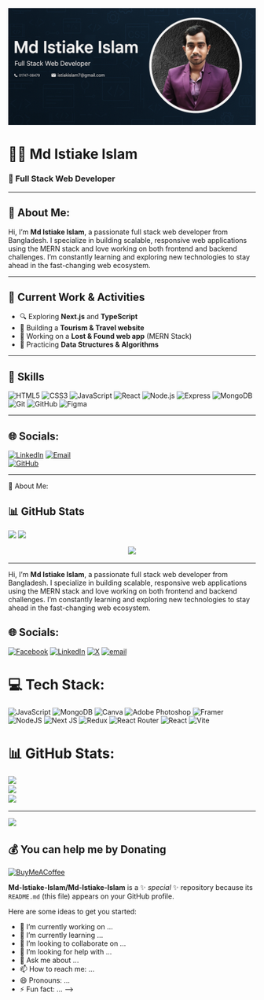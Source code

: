 <img src="https://github.com/Md-Istiake-Islam/Md-Istiake-Islam/blob/main/Create%20a%20GitHub%20prof.png"/>


# 👨‍💻 Md Istiake Islam  
### 🚀 Full Stack Web Developer  

---

## 💫 About Me:

Hi, I’m **Md Istiake Islam**, a passionate full stack web developer from Bangladesh. I specialize in building scalable, responsive web applications using the MERN stack and love working on both frontend and backend challenges. I’m constantly learning and exploring new technologies to stay ahead in the fast-changing web ecosystem.

---

## 🔭 Current Work & Activities

- 🔍 Exploring **Next.js** and **TypeScript**
- 🧳 Building a **Tourism & Travel website**
- 💼 Working on a **Lost & Found web app** (MERN Stack)
- 🎯 Practicing **Data Structures & Algorithms**

---

## 🚀 Skills

<p align="left">
  <img src="https://cdn.jsdelivr.net/gh/devicons/devicon/icons/html5/html5-original.svg" height="40" alt="HTML5" />
  <img src="https://cdn.jsdelivr.net/gh/devicons/devicon/icons/css3/css3-original.svg" height="40" alt="CSS3" />
  <img src="https://cdn.jsdelivr.net/gh/devicons/devicon/icons/javascript/javascript-original.svg" height="40" alt="JavaScript" />
  <img src="https://cdn.jsdelivr.net/gh/devicons/devicon/icons/react/react-original.svg" height="40" alt="React" />
  <img src="https://cdn.jsdelivr.net/gh/devicons/devicon/icons/nodejs/nodejs-original.svg" height="40" alt="Node.js" />
  <img src="https://cdn.jsdelivr.net/gh/devicons/devicon/icons/express/express-original.svg" height="40" alt="Express" />
  <img src="https://cdn.jsdelivr.net/gh/devicons/devicon/icons/mongodb/mongodb-original.svg" height="40" alt="MongoDB" />
  <img src="https://cdn.jsdelivr.net/gh/devicons/devicon/icons/git/git-original.svg" height="40" alt="Git" />
  <img src="https://cdn.jsdelivr.net/gh/devicons/devicon/icons/github/github-original.svg" height="40" alt="GitHub" />
  <img src="https://cdn.jsdelivr.net/gh/devicons/devicon/icons/figma/figma-original.svg" height="40" alt="Figma" />
</p>

---

## 🌐 Socials:

[![LinkedIn](https://img.shields.io/badge/LinkedIn-blue?style=for-the-badge&logo=linkedin&logoColor=white)]([https://linkedin.com/in/your-link](https://www.linkedin.com/in/md-istiake-islam-4b36b5371/))  
[![Email](https://img.shields.io/badge/Gmail-D14836?style=for-the-badge&logo=gmail&logoColor=white)](mailto:istiaikislam7@gmail.com)  
[![GitHub](https://img.shields.io/badge/GitHub-100000?style=for-the-badge&logo=github&logoColor=white)](https://github.com/Md-Istiake-Islam
)

---
 💫 About Me:
## 📊 GitHub Stats

<p align="left">
  <img width="48%" src="https://github-readme-stats.vercel.app/api?username=MdIstiakeIslam&show_icons=true&theme=github_dark&hide_border=true" />
  <img width="48%" src="https://github-readme-streak-stats.herokuapp.com/?user=MdIstiakeIslam&theme=github-dark&hide_border=true" />
</p>

<p align="center">
  <img src="https://github-readme-stats.vercel.app/api/top-langs/?username=MdIstiakeIslam&layout=compact&theme=github_dark&hide_border=true" />
</p>

---


Hi, I’m **Md Istiake Islam**, a passionate full stack web developer from Bangladesh. I specialize in building scalable, responsive web applications using the MERN stack and love working on both frontend and backend challenges. I’m constantly learning and exploring new technologies to stay ahead in the fast-changing web ecosystem.


## 🌐 Socials:
[![Facebook](https://img.shields.io/badge/Facebook-%231877F2.svg?logo=Facebook&logoColor=white)](https://facebook.com/istiake.143.18) [![LinkedIn](https://img.shields.io/badge/LinkedIn-%230077B5.svg?logo=linkedin&logoColor=white)](https://linkedin.com/in/md-istiake-islam-4b36b5371) [![X](https://img.shields.io/badge/X-black.svg?logo=X&logoColor=white)](https://x.com/md_istiake) [![email](https://img.shields.io/badge/Email-D14836?logo=gmail&logoColor=white)](mailto:istiakeislam7@gmail.com) 

# 💻 Tech Stack:
![JavaScript](https://img.shields.io/badge/javascript-%23323330.svg?style=for-the-badge&logo=javascript&logoColor=%23F7DF1E) ![MongoDB](https://img.shields.io/badge/MongoDB-%234ea94b.svg?style=for-the-badge&logo=mongodb&logoColor=white) ![Canva](https://img.shields.io/badge/Canva-%2300C4CC.svg?style=for-the-badge&logo=Canva&logoColor=white) ![Adobe Photoshop](https://img.shields.io/badge/adobe%20photoshop-%2331A8FF.svg?style=for-the-badge&logo=adobe%20photoshop&logoColor=white) ![Framer](https://img.shields.io/badge/Framer-black?style=for-the-badge&logo=framer&logoColor=blue) ![NodeJS](https://img.shields.io/badge/node.js-6DA55F?style=for-the-badge&logo=node.js&logoColor=white) ![Next JS](https://img.shields.io/badge/Next-black?style=for-the-badge&logo=next.js&logoColor=white) ![Redux](https://img.shields.io/badge/redux-%23593d88.svg?style=for-the-badge&logo=redux&logoColor=white) ![React Router](https://img.shields.io/badge/React_Router-CA4245?style=for-the-badge&logo=react-router&logoColor=white) ![React](https://img.shields.io/badge/react-%2320232a.svg?style=for-the-badge&logo=react&logoColor=%2361DAFB) ![Vite](https://img.shields.io/badge/vite-%23646CFF.svg?style=for-the-badge&logo=vite&logoColor=white)
# 📊 GitHub Stats:
![](https://github-readme-stats.vercel.app/api?username=MD-Istiake-Islam&theme=dark&hide_border=false&include_all_commits=false&count_private=false)<br/>
![](https://nirzak-streak-stats.vercel.app/?user=MD-Istiake-Islam&theme=dark&hide_border=false)<br/>
![](https://github-readme-stats.vercel.app/api/top-langs/?username=MD-Istiake-Islam&theme=dark&hide_border=false&include_all_commits=false&count_private=false&layout=compact)

---
[![](https://visitcount.itsvg.in/api?id=MD-Istiake-Islam&icon=0&color=0)](https://visitcount.itsvg.in)

  ## 💰 You can help me by Donating
  [![BuyMeACoffee](https://img.shields.io/badge/Buy%20Me%20a%20Coffee-ffdd00?style=for-the-badge&logo=buy-me-a-coffee&logoColor=black)](https://buymeacoffee.com/text) 

  
<!-- Proudly created with GPRM ( https://gprm.itsvg.in ) -->
**Md-Istiake-Islam/Md-Istiake-Islam** is a ✨ _special_ ✨ repository because its `README.md` (this file) appears on your GitHub profile.

Here are some ideas to get you started:

- 🔭 I’m currently working on ...
- 🌱 I’m currently learning ...
- 👯 I’m looking to collaborate on ...
- 🤔 I’m looking for help with ...
- 💬 Ask me about ...
- 📫 How to reach me: ...
- 😄 Pronouns: ...
- ⚡ Fun fact: ...
-->
